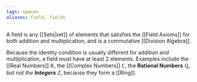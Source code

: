```yaml
---
tags: spaces
aliases: field, fields
---
```

A field is any [[Sets|set]] of elements that satisfies the [[Field Axioms]] for both addition and multiplication, and is a commutative [[Division Algebra]].

Because the identity condition is usually different for addition and multiplication, a field must have at least $2$ elements. Examples include the [[Real Numbers]] $\mathbb{R}$, the [[Complex Numbers]] $\mathbb{C}$, the **Rational Numbers** $\mathbb{Q}$, *but not the **Integers*** $\mathbb{Z}$, because they form a [[Ring]].